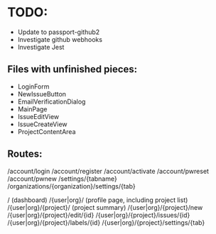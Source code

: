 # TODO:

* Update to passport-github2
* Investigate github webhooks
* Investigate Jest

## Files with unfinished pieces:
* LoginForm
* NewIssueButton
* EmailVerificationDialog
* MainPage
* IssueEditView
* IssueCreateView
* ProjectContentArea

## Routes:

/account/login
/account/register
/account/activate
/account/pwreset
/account/pwnew
/settings/{tabname}
/organizations/{organization}/settings/{tab}

/ (dashboard)
/{user|org}/ (profile page, including project list)
/{user|org}/{project}/ (project summary)
/{user|org}/{project}/new
/{user|org}/{project}/edit/{id}
/{user|org}/{project}/issues/{id}
/{user|org}/{project}/labels/{id}
/{user|org}/{project}/settings/{tab}
